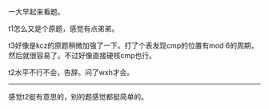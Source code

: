 一大早起来看题。

t1怎么又是个原题，感觉有点弟弟。

t3好像是kcz的原题稍微加强了一下。打了个表发现cmp的位置有mod 6的周期，然后就很容易了。不过好像直接硬核cmp也行。

t2水平不行不会，告辞。问了wxh才会。

-----

感觉t2挺有意思的，别的题感觉都挺简单的。

